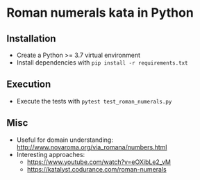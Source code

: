 # Roman numerals kata in Python

## Installation

* Create a Python >= 3.7 virtual environment
* Install dependencies with `pip install -r requirements.txt`

## Execution

* Execute the tests with `pytest test_roman_numerals.py`

## Misc

* Useful for domain understanding: http://www.novaroma.org/via_romana/numbers.html
* Interesting approaches: 
  * https://www.youtube.com/watch?v=eOXibLe2_vM
  * https://katalyst.codurance.com/roman-numerals